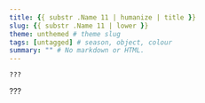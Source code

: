 ```yaml
---
title: {{ substr .Name 11 | humanize | title }}
slug: {{ substr .Name 11 | lower }}
theme: unthemed # theme slug
tags: [untagged] # season, object, colour
summary: "" # No markdown or HTML.
---
```


```
???
```

???

